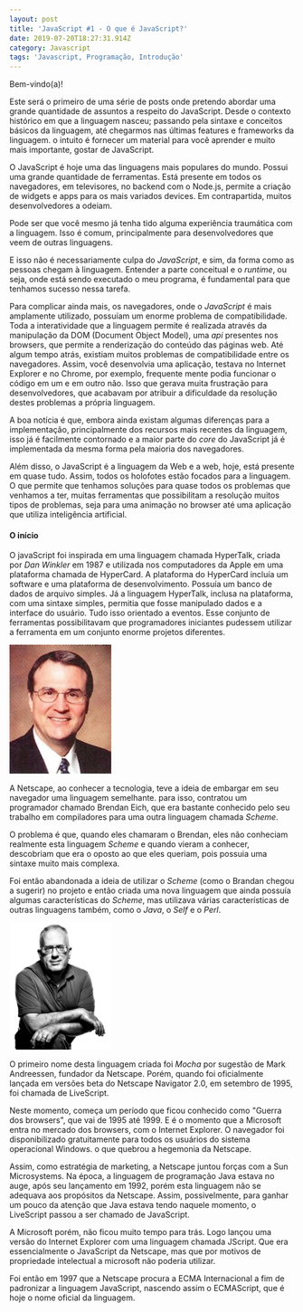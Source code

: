 ```yaml
---
layout: post
title: 'JavaScript #1 - O que é JavaScript?'
date: 2019-07-20T18:27:31.914Z
category: Javascript
tags: 'Javascript, Programação, Introdução'
---
```


Bem-vindo(a)!

Este será o primeiro de uma série de posts onde pretendo abordar uma grande quantidade de assuntos a respeito do JavaScript. Desde o contexto histórico em que a linguagem nasceu; passando pela sintaxe e conceitos básicos da linguagem, até chegarmos nas últimas features e frameworks da linguagem. o intuito é fornecer um material para você aprender e muito mais importante, gostar de JavaScript.

O JavaScript é hoje uma das linguagens mais populares do mundo. Possui uma grande quantidade de ferramentas. Está presente em todos os navegadores, em televisores, no backend com o Node.js, permite a criação de widgets e apps para os mais variados devices. Em contrapartida, muitos desenvolvedores a odeiam.

Pode ser que você mesmo já tenha tido alguma experiência traumática com a linguagem. Isso é comum, principalmente para desenvolvedores que veem de outras linguagens.

E isso não é necessariamente culpa do _JavaScript_, e sim, da forma como as pessoas chegam à linguagem. Entender a parte conceitual e o _runtime_, ou seja, onde está sendo executado o meu programa, é fundamental para que tenhamos sucesso nessa tarefa. 

Para complicar ainda mais, os navegadores, onde o _JavaScript_ é mais amplamente utilizado, possuíam um enorme problema de compatibilidade. Toda a interatividade que a linguagem permite é realizada através da manipulação da DOM (Document Object Model), uma _api_ presentes nos browsers, que permite a renderização do conteúdo das páginas web. Até algum tempo atrás, existiam muitos problemas de compatibilidade entre os navegadores. Assim, você desenvolvia uma aplicação, testava no Internet Explorer e no Chrome, por exemplo, frequente mente podia funcionar o código em um e em outro não. Isso que gerava muita frustração para desenvolvedores, que acabavam por atribuir a dificuldade da resolução destes problemas a própria linguagem. 

A boa notícia é que, embora ainda existam algumas diferenças para a implementação, principalmente dos recursos mais recentes da linguagem, isso já é facilmente contornado e a maior parte do _core_ do JavaScript já é implementada da mesma forma pela maioria dos navegadores.

Além disso, o JavaScript é a linguagem da Web e a web, hoje, está presente em quase tudo. Assim, todos os holofotes estão focados para a linguagem. O que permite que tenhamos soluções para quase todos os problemas que venhamos a ter, muitas ferramentas que possibilitam a resolução muitos tipos de problemas, seja para uma animação no browser até uma aplicação que utiliza inteligência artificial.

#### O início

O javaScript foi inspirada em uma linguagem chamada HyperTalk, criada por _Dan Winkler_ em 1987 e utilizada nos computadores da Apple em uma plataforma chamada de HyperCard. 
A plataforma do HyperCard incluía um software e uma plataforma de desenvolvimento. Possuía um banco de dados de arquivo simples. Já a linguagem HyperTalk, inclusa na plataforma, com uma sintaxe simples, permitia que fosse manipulado dados e a interface do usuário. Tudo isso orientado a eventos. Esse conjunto de ferramentas possibilitavam que programadores iniciantes pudessem utilizar a ferramenta em um conjunto enorme projetos diferentes.

<img src="/assets/danwinkler.jpg" title="Dan Winkler - Criador do HyperTalk" alt="Dan Winkler" width="180">

A Netscape, ao conhecer a tecnologia, teve a ideia de embargar em seu navegador uma linguagem semelhante. para isso, contratou um programador chamado Brendan Eich, que era bastante conhecido pelo seu trabalho em compiladores para uma outra linguagem chamada _Scheme_. 

O problema é que, quando eles chamaram o Brendan, eles não conheciam realmente esta linguagem _Scheme_ e quando vieram a conhecer, descobriam que era o oposto ao que eles queriam, pois possuia uma sintaxe muito mais complexa.

Foi então abandonada a ideia de utilizar o _Scheme_ (como o Brandan chegou a sugerir) no projeto e então criada uma nova linguagem que ainda possuía algumas características do _Scheme_, mas utilizava várias características de outras linguagens também, como o _Java_, o _Self_ e o _Perl_.

<img src="/assets/brendaneich.jpg" title="Brendan Eich - Criador do JavaScript" alt="Brendan Eich" width="180">

O primeiro nome desta linguagem criada foi *Mocha* por sugestão de Mark Andreessen, fundador da Netscape. Porém, quando foi oficialmente lançada em versões beta do Netscape Navigator 2.0, em setembro de 1995, foi chamada de LiveScript.

Neste momento, começa um período que ficou conhecido como "Guerra dos browsers", que vai de 1995 até 1999. E é o momento que a Microsoft entra no mercado dos browsers, com o Internet Explorer. O navegador foi disponibilizado gratuitamente para todos os usuários do sistema operacional Windows. o que quebrou a hegemonia da Netscape.

Assim, como estratégia de marketing, a Netscape juntou forças com a Sun Microsystems. Na época, a linguagem de programação Java estava no auge, após seu lançamento em 1992, porém esta linguagem não se adequava aos propósitos da Netscape. Assim, possivelmente, para ganhar um pouco da atenção que Java estava tendo naquele momento, o LiveScript passou a ser chamado de JavaScript.

A Microsoft porém, não ficou muito tempo para trás. Logo lançou uma versão do Internet Explorer com uma linguagem chamada JScript. Que era essencialmente o JavaScript da Netscape, mas que por motivos de propriedade intelectual a microsoft não poderia utilizar.

Foi então em 1997 que a Netscape procura a ECMA Internacional a fim de padronizar a linguagem JavaScript, nascendo assim o ECMAScript, que é hoje o nome oficial da linguagem.


